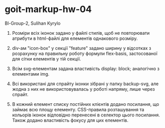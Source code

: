 # goit-markup-hw-04

Bl-Group-2, Sulihan Kyrylo

1. Розміри всіх іконок задано у файлі стилів, щоб не повторювати атрибути в html-файлі для елементів
   однакового розміру.

2. div-ам "icon-box" у секції "feature" задано ширину у відсотках з розрахунку на правильну роботу
   формули flex-basis, застосованої для сітки елементів у тій секції.

3. Всім svg-елементам задана властивість display: block; аналогічно з елементами img.

4. Всі використані для спрайту іконки зібрані у папку backup-svg, але жодна з них не
   використовувалась у роботі напряму, лише через спрайт.

5. В кожний елемент списку постійних клієнтів додано посилання, що займає всю площу елементу.
   CSS-правила розташування та кольорів іконок відповідно перенесені в селектор цього посилання.
   Також додано властивість фокусу для цих елементів.
